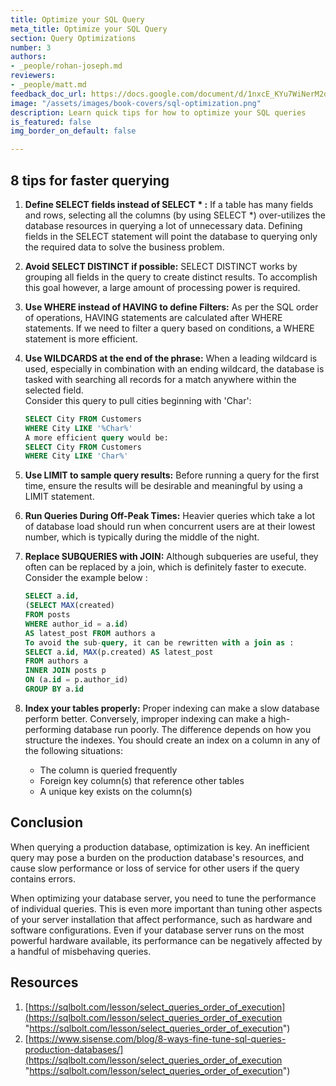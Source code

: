 ```yaml
---
title: Optimize your SQL Query
meta_title: Optimize your SQL Query
section: Query Optimizations
number: 3
authors:
- _people/rohan-joseph.md
reviewers:
- _people/matt.md
feedback_doc_url: https://docs.google.com/document/d/1nxcE_KYu7WiNerM2dyYE7Q0uiUMCebdHjoV12KtrRB4/edit?usp=sharing
image: "/assets/images/book-covers/sql-optimization.png"
description: Learn quick tips for how to optimize your SQL queries
is_featured: false
img_border_on_default: false

---
```

## 8 tips for faster querying

1. **Define SELECT fields instead of SELECT * :** If a table has many fields and rows, selecting all the columns (by using SELECT *) over-utilizes the database resources in querying a lot of unnecessary data. Defining fields in the SELECT statement will point the database to querying only the required data to solve the business problem.
2. **Avoid SELECT DISTINCT if possible:** SELECT DISTINCT works by grouping all fields in the query to create distinct results. To accomplish this goal however, a large amount of processing power is required.
3. **Use WHERE instead of HAVING to define Filters:** As per the SQL order of operations, HAVING statements are calculated after WHERE statements. If we need to filter a query based on conditions, a WHERE statement is more efficient.
4. **Use WILDCARDS at the end of the phrase:** When a leading wildcard is used, especially in combination with an ending wildcard, the database is tasked with searching all records for a match anywhere within the selected field.  
   Consider this query to pull cities beginning with 'Char':

   ```sql
   SELECT City FROM Customers  
   WHERE City LIKE '%Char%'  
   A more efficient query would be:  
   SELECT City FROM Customers  
   WHERE City LIKE 'Char%'
   ```
5. **Use LIMIT to sample query results:** Before running a query for the first time, ensure the results will be desirable and meaningful by using a LIMIT statement.
6. **Run Queries During Off-Peak Times:** Heavier queries which take a lot of database load should run when concurrent users are at their lowest number, which is typically during the middle of the night.
7. **Replace SUBQUERIES with JOIN:** Although subqueries are useful, they often can be replaced by a join, which is definitely faster to execute. Consider the example below :

   ```sql
   SELECT a.id,  
   (SELECT MAX(created)  
   FROM posts  
   WHERE author_id = a.id)  
   AS latest_post FROM authors a  
   To avoid the sub-query, it can be rewritten with a join as :  
   SELECT a.id, MAX(p.created) AS latest_post  
   FROM authors a  
   INNER JOIN posts p  
   ON (a.id = p.author_id)  
   GROUP BY a.id
   ```
8. **Index your tables properly:** Proper indexing can make a slow database perform better. Conversely, improper indexing can make a high-performing database run poorly. The difference depends on how you structure the indexes. You should create an index on a column in any of the following situations:
   * The column is queried frequently
   * Foreign key column(s) that reference other tables
   * A unique key exists on the column(s)

## Conclusion

When querying a production database, optimization is key. An inefficient query may pose a burden on the production database's resources, and cause slow performance or loss of service for other users if the query contains errors.

When optimizing your database server, you need to tune the performance of individual queries. This is even more important than tuning other aspects of your server installation that affect performance, such as hardware and software configurations. Even if your database server runs on the most powerful hardware available, its performance can be negatively affected by a handful of misbehaving queries.

## Resources

1. [https://sqlbolt.com/lesson/select_queries_order_of_execution](https://sqlbolt.com/lesson/select_queries_order_of_execution "https://sqlbolt.com/lesson/select_queries_order_of_execution")
2. [https://www.sisense.com/blog/8-ways-fine-tune-sql-queries-production-databases/](https://sqlbolt.com/lesson/select_queries_order_of_execution "https://sqlbolt.com/lesson/select_queries_order_of_execution")